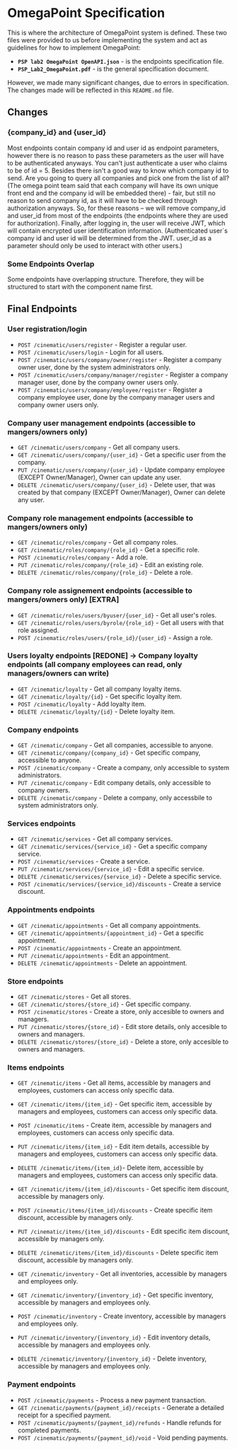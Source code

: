 # OmegaPoint Specification
This is where the architecture of OmegaPoint system is defined. These two files were provided to us before implementing the system and act as guidelines for how to implement OmegaPoint:
* **`PSP lab2 OmegaPoint OpenAPI.json`** - is the endpoints specification file.
* **`PSP_Lab2_OmegaPoint.pdf`** - is the general specification document.

However, we made many significant changes, due to errors in specification. The changes made will be reflected in this `README.md` file.

## Changes

### {company_id} and {user_id}
Most endpoints contain company id and user id as endpoint parameters, however there is no reason to pass these parameters as the user will have to be authenticated anyways. You can't just authenticate a user who claims to be of id = 5. Besides there isn't a good way to know which company id to send. Are you going to query all companies and pick one from the list of all? (The omega point team said that each company will have its own unique front end and the company id will be embedded there) - fair, but still no reason to send company id, as it will have to be checked through authorization anyways. So, for these reasons – we will remove company_id and user_id from most of the endpoints (the endpoints where they are used for authorization). Finally, after logging in, the user will receive JWT, which will contain encrypted user identification information. (Authenticated user`s company id and user id will be determined from the JWT. user_id as a parameter should only be used to interact with other users.)

### Some Endpoints Overlap
Some endpoints have overlapping structure. Therefore, they will be structured to start with the component name first.

## Final Endpoints

### User registration/login
* `POST /cinematic/users/register` - Register a regular user.
* `POST /cinematic/users/login` - Login for all users.
* `POST /cinematic/users/company/owner/register` - Register a company owner user, done by the system administrators only.
* `POST /cinematic/users/company/manager/register` - Register a company manager user, done by the company owner users only.
* `POST /cinematic/users/company/employee/register` - Register a company employee user, done by the company manager users and company owner users only.

### Company user management endpoints (accessible to mangers/owners only)
* `GET /cinematic/users/company` - Get all company users.
* `GET /cinematic/users/company/{user_id}` - Get a specific user from the company.
* `PUT /cinematic/users/company/{user_id}` - Update company employee (EXCEPT Owner/Manager), Owner can update any user.
* `DELETE /cinematic/users/company/{user_id}` - Delete user, that was created by that company (EXCEPT Owner/Manager), Owner can delete any user.

### Company role management endpoints (accessible to mangers/owners only)
* `GET /cinematic/roles/company` - Get all company roles.
* `GET /cinematic/roles/company/{role_id}` - Get a specific role.
* `POST /cinematic/roles/company` - Add a role.
* `PUT /cinematic/roles/company/{role_id}` - Edit an existing role.
* `DELETE /cinematic/roles/company/{role_id}` - Delete a role.

### Company role assignement endpoints (accessible to mangers/owners only) [EXTRA]
* `GET /cinematic/roles/users/byuser/{user_id}` - Get all user's roles.
* `GET /cinematic/roles/users/byrole/{role_id}` - Get all users with that role assigned.
* `POST /cinematic/roles/users/{role_id}/{user_id}` - Assign a role.

### Users loyalty endpoints [REDONE] -> Company loyalty endpoints (all company employees can read, only managers/owners can write)
* `GET /cinematic/loyalty` - Get all company loyalty items.
* `GET /cinematic/loyalty/{id}` - Get specific loyalty item.
* `POST /cinematic/loyalty` - Add loyalty item.
* `DELETE /cinematic/loyalty/{id}` - Delete loyalty item.

### Company endpoints
* `GET /cinematic/company` - Get all companies, accessible to anyone.
* `GET /cinematic/company/{company_id}` - Get specific company, accessible to anyone.
* `POST /cinematic/company` - Create a company, only accessible to system administrators.
* `PUT /cinematic/company` - Edit company details, only accessible to company owners.
* `DELETE /cinematic/company` - Delete a company, only accessbile to system administrators only.

### Services endpoints
* `GET /cinematic/services` - Get all company services.
* `GET /cinematic/services/{service_id}` - Get a specific company service.
* `POST /cinematic/services` - Create a service.
* `PUT /cinematic/services/{service_id}` - Edit a specific service.
* `DELETE /cinematic/services/{service_id}` - Delete a specific service.
* `POST /cinematic/services/{service_id}/discounts` - Create a service discount.

### Appointments endpoints
* `GET /cinematic/appointments` - Get all company appointments.
* `GET /cinematic/appointments/{appointment_id}` - Get a specific appointment.
* `POST /cinematic/appointments` - Create an appointment.
* `PUT /cinematic/appointments` - Edit an appointment.
* `DELETE /cinematic/appointments` - Delete an appointment.

### Store endpoints
* `GET /cinematic/stores` - Get all stores.
* `GET /cinematic/stores/{store_id}` - Get specific company.
* `POST /cinematic/stores` - Create a store, only accesible to owners and managers.
* `PUT /cinematic/stores/{store_id}` - Edit store details, only accesible to owners and managers.
* `DELETE /cinematic/stores/{store_id}` - Delete a store, only accesible to owners and managers.

### Items endpoints
* `GET /cinematic/items` - Get all items, accessible by managers and employees, customers can access only specific data.
* `GET /cinematic/items/{item_id}` - Get specific item, accessible by managers and employees, customers can access only specific data.
* `POST /cinematic/items` - Create item, accessible by managers and employees, customers can access only specific data.
* `PUT /cinematic/items/{item_id}` - Edit item details, accessible by managers and employees, customers can access only specific data.
* `DELETE /cinematic/items/{item_id}`- Delete item, accessible by managers and employees, customers can access only specific data.

* `GET /cinematic/items/{item_id}/discounts` - Get specific item discount, accessible by managers only.
* `POST /cinematic/items/{item_id}/discounts` - Create specific item discount, accessible by managers only.
* `PUT /cinematic/items/{item_id}/discounts` - Edit specific item discount, accessible by managers only.
* `DELETE /cinematic/items/{item_id}/discounts` - Delete specific item discount, accessible by managers only.

* `GET /cinematic/inventory` - Get all inventories, accessible by managers and employees only.
* `GET /cinematic/inventory/{inventory_id}` - Get specific inventory, accessible by managers and employees only.
* `POST /cinematic/inventory` - Create inventory, accessible by managers and employees only.
* `PUT /cinematic/inventory/{inventory_id}` - Edit inventory details, accessible by managers and employees only.
* `DELETE /cinematic/inventory/{inventory_id}` - Delete inventory, accessible by managers and employees only.

### Payment endpoints
* `POST /cinematic/payments` - Process a new payment transaction.
* `GET /cinematic/payments/{payment_id}/receipts` - Generate a detailed receipt for a specified payment.
* `POST /cinematic/payments/{payment_id}/refunds` - Handle refunds for completed payments.
* `POST /cinematic/payments/{payment_id}/void` - Void pending payments.